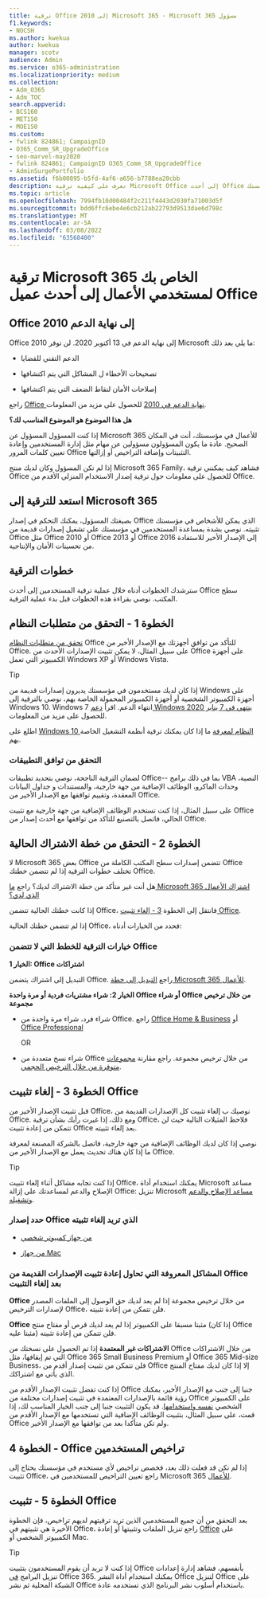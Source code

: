 ```yaml
---
title: ترقية Office 2010 إلى Microsoft 365 - Microsoft 365 مسؤول
f1.keywords:
- NOCSH
ms.author: kwekua
author: kwekua
manager: scotv
audience: Admin
ms.service: o365-administration
ms.localizationpriority: medium
ms.collection:
- Adm_O365
- Adm_TOC
search.appverid:
- BCS160
- MET150
- MOE150
ms.custom:
- fwlink 824861; CampaignID
- O365_Comm_SR_UpgradeOffice
- seo-marvel-may2020
- fwlink 824861; CampaignID O365_Comm_SR_UpgradeOffice
- AdminSurgePortfolio
ms.assetid: f6b00895-b5fd-4af6-a656-b7788ea20cbb
description: تعرف على كيفية ترقية Microsoft Office إلى أحدث Office للمستخدمين في مؤسستك.
ms.topic: article
ms.openlocfilehash: 7994fb10d00484f2c211f4443d2030fa71003d5f
ms.sourcegitcommit: bdd6ffc6ebe4e6cb212ab22793d9513dae6d798c
ms.translationtype: MT
ms.contentlocale: ar-SA
ms.lasthandoff: 03/08/2022
ms.locfileid: "63568400"
---
```

# <a name="upgrade-your-microsoft-365-for-business-users-to-the-latest-office-client"></a>ترقية Microsoft 365 الخاص بك لمستخدمي الأعمال إلى أحدث عميل Office

## <a name="office-2010-reaches-end-of-support"></a>Office 2010 إلى نهاية الدعم

Office 2010 إلى نهاية الدعم في 13 أكتوبر 2020. لن توفر Microsoft ما يلي بعد ذلك:

- الدعم التقني للقضايا

- تصحيحات الأخطاء ل المشاكل التي يتم اكتشافها

- إصلاحات الأمان لنقاط الضعف التي يتم اكتشافها

راجع [Office نهاية الدعم في 2010](/deployoffice/endofsupport/office-2010-end-support-roadmap) للحصول على مزيد من المعلومات.

 **هل هذا الموضوع هو الموضوع المناسب لك؟**
  
 إذا كنت المسؤول المسؤول عن Microsoft 365 للأعمال في مؤسستك، أنت في المكان الصحيح. عادة ما يكون المسؤولون مسؤولين عن مهام مثل إدارة المستخدمين وإعادة تعيين كلمات المرور Office التثبيتات وإضافة التراخيص أو إزالتها.

 إذا لم تكن المسؤول وكان لديك منتج Microsoft 365 Family، فشاهد [](https://support.microsoft.com/office/28cbc8cf-1332-4f04-9123-9b660abb629e#BKMK_OfficePlans) كيف يمكنني ترقية Office للحصول على [](https://support.microsoft.com/office/ee68f6cf-422f-464a-82ec-385f65391350) معلومات حول ترقية إصدار الاستخدام المنزلي الأقدم من Office.

## <a name="get-ready-to-upgrade-to-microsoft-365"></a>استعد للترقية إلى Microsoft 365

بصيغتك المسؤول، يمكنك التحكم في إصدار Office الذي يمكن للأشخاص في مؤسستك تثبيته. نوصي بشدة بمساعدة المستخدمين في مؤسستك على تشغيل إصدارات قديمة من Office مثل Office 2010 أو Office 2013 أو Office 2016 إلى الإصدار الأخير للاستفادة من تحسينات الأمان والإنتاجية.

## <a name="upgrade-steps"></a>خطوات الترقية

سترشدك الخطوات أدناه خلال عملية ترقية المستخدمين إلى أحدث Office سطح المكتب. نوصي بقراءة هذه الخطوات قبل بدء عملية الترقية.
  
## <a name="step-1---check-system-requirements"></a>الخطوة 1 - التحقق من متطلبات النظام

[تحقق من متطلبات النظام](https://www.microsoft.com/microsoft-365/microsoft-365-and-office-resources) Office للتأكد من توافق أجهزتك مع الإصدار الأخير من Office. على سبيل المثال، لا يمكن تثبيت الإصدارات الأحدث من Office على أجهزة الكمبيوتر التي تعمل Windows XP أو Windows Vista.
  
> [!TIP]
> إذا كان لديك مستخدمون في مؤسستك يديرون إصدارات قديمة من Windows على أجهزة الكمبيوتر الشخصية أو أجهزة الكمبيوتر المحمولة الخاصة بهم، نوصي بالترقية إلى Windows 10. Windows 7 انتهاء الدعم. اقرأ [دعم Windows ينتهي في 7 يناير 2020](https://www.microsoft.com/microsoft-365/windows/end-of-windows-7-support?rtc=1) للحصول على مزيد من المعلومات.

اطلع على [Windows 10 النظام لمعرفة](https://www.microsoft.com/windows/windows-10-specifications) ما إذا كان يمكنك ترقية أنظمة التشغيل الخاصة بهم.

### <a name="check-application-compatibility"></a>التحقق من توافق التطبيقات

لضمان الترقية الناجحة، نوصي بتحديد تطبيقات Office-- بما في ذلك برامج VBA النصية، وحدات الماكرو، الوظائف الإضافية من جهة خارجية، والمستندات و جداول البيانات المعقدة، وتقييم توافقها مع الإصدار الأخير من Office.
  
على سبيل المثال، إذا كنت تستخدم الوظائف الإضافية من جهة خارجية مع تثبيت Office الحالي، فاتصل بالتصنيع للتأكد من توافقها مع أحدث إصدار من Office.
  
## <a name="step-2---check-your-existing-subscription-plan"></a>الخطوة 2 - التحقق من خطة الاشتراك الحالية

لا Microsoft 365 بعض Office تتضمن إصدارات سطح المكتب الكاملة من Office تختلف خطوات الترقية إذا لم تتضمن خطتك Office.
  
هل أنت غير متأكد من خطة الاشتراك لديك؟ راجع [ما Microsoft 365 اشتراك الأعمال الذي لدي؟](../admin-overview/what-subscription-do-i-have.md)
  
إذا كانت خطتك الحالية تتضمن Office، فانتقل إلى الخطوة [3 - إلغاء تثبيت Office](#step-3---uninstall-office).
  
إذا لم تتضمن خطتك الحالية Office، فحدد من الخيارات أدناه:
  
### <a name="upgrade-options-for-plans-that-dont-include-office"></a>خيارات الترقية للخطط التي لا تتضمن Office

 **الخيار 1: Office اشتراكات**

التبديل إلى اشتراك يتضمن Office. راجع [التبديل إلى خطة Microsoft 365 للأعمال](../../commerce/subscriptions/switch-to-a-different-plan.md).

**الخيار 2: شراء مشتريات فردية أو مرة واحدة Office أو شراء Office من خلال ترخيص مجموعة**

 - شراء فرد، شراء مرة واحدة من Office. راجع [Office Home &amp; Business](https://www.microsoft.com/microsoft-365/buy/compare-all-microsoft-365-products-b) أو [Office Professional](https://www.microsoft.com/microsoft-365/p/office-professional-2019/CFQ7TTC0K7C5/)

     OR

 - شراء نسخ متعددة من Office من خلال ترخيص مجموعة. راجع مقارنة [مجموعات متوفرة من خلال الترخيص الحجمي](https://products.office.com/business/microsoft-office-volume-licensing-suites-comparison).

## <a name="step-3---uninstall-office"></a>الخطوة 3 - إلغاء تثبيت Office

قبل تثبيت الإصدار الأخير من Office، نوصيك ب إلغاء تثبيت كل الإصدارات القديمة من Office. ومع ذلك، إذا غيرت رأيك بشأن ترقية Office، فلاحظ المثيلات التالية حيث لن تتمكن من إعادة تثبيت Office بعد إلغاء تثبيته.
  
نوصي إذا كان لديك الوظائف الإضافية من جهة خارجية، فاتصل بالشركة المصنعة لمعرفة ما إذا كان هناك تحديث يعمل مع الإصدار الأخير من Office.

> [!TIP]
> إذا كنت تجابه مشاكل أثناء إلغاء تثبيت Office، يمكنك استخدام أداة Microsoft مساعد الإصلاح والدعم لمساعدتك على إزالة Office: تنزيل Microsoft [مساعد الإصلاح والدعم وتشغيله](https://go.microsoft.com/fwlink/?LinkID=2155008).

### <a name="select-the-version-of-office-you-want-to-uninstall"></a>حدد إصدار Office الذي تريد إلغاء تثبيته

- [من جهاز كمبيوتر شخصي](https://support.microsoft.com/office/9dd49b83-264a-477a-8fcc-2fdf5dbf61d8)

- [من جهاز Mac](https://support.microsoft.com/office/eefa1199-5b58-43af-8a3d-b73dc1a8cae3)
  
### <a name="known-issues-trying-to-reinstall-older-versions-of-office-after-an-uninstall"></a>المشاكل المعروفة التي تحاول إعادة تثبيت الإصدارات القديمة من Office بعد إلغاء التثبيت

 **Office** من خلال ترخيص مجموعة إذا لم يعد لديك حق الوصول إلى الملفات المصدر لإصدارات الترخيص Office، فلن تتمكن من إعادة تثبيته.

 **Office** مثبتا مسبقا على الكمبيوتر إذا لم يعد لديك قرص أو مفتاح منتج (إذا كان Office مثبتا عليه) فلن تتمكن من إعادة تثبيته.

 **الاشتراكات غير المعتمدة** إذا تم الحصول على نسختك من Office من خلال الاشتراكات التي تم إيقافها، مثل Office 365 Small Business Premium أو Office 365 Mid-size Business، فلن تتمكن من تثبيت إصدار أقدم من Office إلا إذا كان لديك مفتاح المنتج الذي يأتي مع اشتراكك.

إذا كنت تفضل تثبيت الإصدار الأقدم من Office جنبا إلى جنب مع الإصدار الأخير، يمكنك رؤية قائمة بالإصدارات المعتمدة في تثبيت إصدارات مختلفة من Office على الكمبيوتر الشخصي [نفسه واستخدامها](https://support.microsoft.com/office/6ebb44ce-18a3-43f9-a187-b78c513788bf). قد يكون التثبيت جنبا إلى جنب الخيار المناسب لك، إذا قمت، على سبيل المثال، بتثبيت الوظائف الإضافية التي تستخدمها مع الإصدار الأقدم من Office ولم تكن متأكدا بعد من توافقها مع الإصدار الأخير.

## <a name="step-4---assign-office-licenses-to-users"></a>الخطوة 4 - Office تراخيص المستخدمين

إذا لم تكن قد فعلت ذلك بعد، فخصص تراخيص لأي مستخدم في مؤسستك يحتاج إلى تثبيت Office، راجع تعيين التراخيص للمستخدمين في Microsoft 365 [للأعمال](../manage/assign-licenses-to-users.md).
  
## <a name="step-5---install-office"></a>الخطوة 5 - تثبيت Office

بعد التحقق من أن جميع المستخدمين الذين تريد ترقيتهم لديهم تراخيص، فإن الخطوة الأخيرة هي تثبيتهم في Office، راجع تنزيل الملفات وتثبيتها أو إعادة [Office](https://support.microsoft.com/office/4414eaaf-0478-48be-9c42-23adc4716658) على الكمبيوتر الشخصي أو Mac.
  
> [!TIP]
> إذا كنت لا تريد أن يقوم المستخدمون بتثبيت Office بأنفسهم، فشاهد إدارة إعدادات تنزيل البرامج [في](/DeployOffice/manage-software-download-settings-office-365) Office 365. يمكنك استخدام أداة النشر [](/DeployOffice/overview-office-deployment-tool) Office لتنزيل Office على الشبكة المحلية ثم نشر Office باستخدام أسلوب نشر البرنامج الذي تستخدمه عادة.